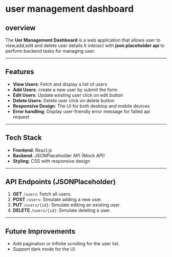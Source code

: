 # **user management dashboard**

## **overview**

The **Uer Management Dashboard** is a web application that allows user to view,add,edit and delete user details.It interact with **json placeholder api** to perform backend tasks for managing user.

---

## **Features**

- **View Users**: Fetch and display a list of users
- **Add Users**: create a new user by submit the form
- **Edit Users**: Update existing user click on edit button
- **Delete Users**: Delete user click on delete button
- **Responsive Design**: The UI for both desktop and mobile devices
- **Error handling**: Display user-friendly error message for failed api request

---

## **Tech Stack**

- **Frontend**: React.js
- **Backend**: JSONPlaceholder API (Mock API)
- **Styling**: CSS with responsive design

---

## **API Endpoints (JSONPlaceholder)**

1. **GET** `/users`: Fetch all users.
2. **POST** `/users`: Simulate adding a new user.
3. **PUT** `/users/{id}`: Simulate editing an existing user.
4. **DELETE** `/users/{id}`: Simulate deleting a user.

---

## **Future Improvements**

- Add pagination or infinite scrolling for the user list.
- Support dark mode for the UI.
